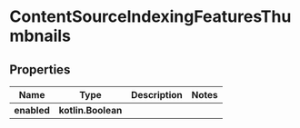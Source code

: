 
# ContentSourceIndexingFeaturesThumbnails

## Properties
Name | Type | Description | Notes
------------ | ------------- | ------------- | -------------
**enabled** | **kotlin.Boolean** |  | 



